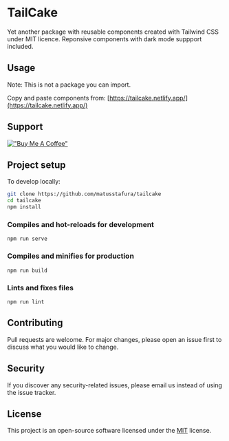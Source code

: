 # TailCake

Yet another package with reusable components created with Tailwind CSS under MIT licence. Reponsive components with dark mode suppport included.

## Usage

Note: This is not a package you can import.

Copy and paste components from:
[https://tailcake.netlify.app/](https://tailcake.netlify.app/)

## Support

[!["Buy Me A Coffee"](https://www.buymeacoffee.com/assets/img/custom_images/orange_img.png)](https://www.buymeacoffee.com/matusstafura)

## Project setup

To develop locally:

```zsh
git clone https://github.com/matusstafura/tailcake
cd tailcake
npm install
```

### Compiles and hot-reloads for development

```
npm run serve
```

### Compiles and minifies for production

```
npm run build
```

### Lints and fixes files

```
npm run lint
```

## Contributing

Pull requests are welcome. For major changes, please open an issue first to discuss what you would like to change.

## Security

If you discover any security-related issues, please email us instead of using the issue tracker.

## License

This project is an open-source software licensed under the [MIT](https://choosealicense.com/licenses/mit/) license.
